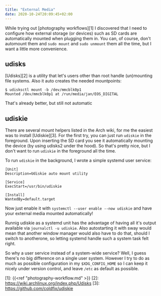 ```yaml
---
title: "External Media"
date: 2020-10-24T20:09:45+02:00
---
```


While trying out [photography workflows][1] I discovered that I need to configure how external storage (or devices) such as SD cards are automatically mounted when plugging them in.
You can, of course, don't automount them and `sudo mount` and `sudo unmount` them all the time, but I want a little more convenience.

## udisks

[Udisks][2] is a utility that let's users other than root handle (un)mounting file systems.
Also it auto creates the needed mountpoints:

```
$ udisksctl mount -b /dev/mmcblk0p1
Mounted /dev/mmcblk0p1 at /run/media/jan/EOS_DIGITAL
```

That's already better, but still not automatic

## udiskie

There are several mount helpers listed in the Arch wiki, for me the easiest was to install [Udiskie][3].
For the first try, you can just run `udiskie` in the foreground.
Upon inserting the SD card you see it automatically mounting the device (by using udisks2 under the hood).
So that's pretty nice, but I don't want to run `udiskie` in the foreground all the time.

To run `udiskie` in the background, I wrote a simple systemd user service:
```
[Unit]
Description=Udiskie auto mount utility

[Service]
ExecStart=/usr/bin/udiskie

[Install]
WantedBy=default.target
```

Now just enable it with `systemctl --user enable --now udiskie` and have your external media mounted automatically!

Runnig udiskie as a systemd unit has the advantage of having all it's output available via `journalctl -u udiskie`.
Also autostarting it with sway would mean that another window manager would also have to do that, should I switch to anotherone, so letting systemd handle such a system task felt right.

So why a user service instead of a system-wide service? Well, I guess there's no big difference on a single user system.
However I try to do as much as possible configuration in my `$XDG_CONFIG_HOME` so I can keep it nicely under version control, and leave `/etc` as default as possible.

[1]: {{<ref "photography-workflow.md" >}}
[2]: https://wiki.archlinux.org/index.php/Udisks
[3]: https://github.com/coldfix/udiskie

